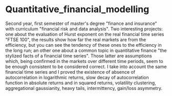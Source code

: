 # Quantitative_financial_modelling
 Second year, first semester of master's degree "finance and insurance" with curriculum "financial risk and data analysis". Two interesting projects: one about the evaluation of Hurst exponent on the real financial time series "FTSE 100", the results show how far the real markets are from the efficiency, but you can see the tendency of these ones to the efficiency in the long run; an other one about a common topic in quantitative finance "the stylized facts of a financial time series". Those latter are assumptions which, being confirmed in the markets over different time periods, seem to be enough consistent to be considered correct. I take into account the same financial time series and I proved the existence of absence of autocorrelation in logarithmic returns, slow decay of autocorrelation function in absolute returns and in squared returns, volatility clustering, aggregational gaussianity, heavy tails, intermittency, gain/loss asymmetry.
